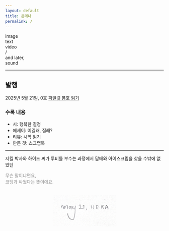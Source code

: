 ```yaml
---
layout: default
title: 콘테나
permalink: /
---
```


image  
text  
video  
/  
and later,  
sound

---

## 발행

2025년 5월 21일, 0호 [파일럿 봄호 읽기](/00)

### 수록 내용

- 시: 행복한 결정  
- 에세이: 이길래, 질래?  
- 리뷰: 시학 읽기  
- 만든 것: 스크랩북

---

지킬 박사와 하이드 씨가 루비를 부수는 과정에서 담배와 아이스크림을 찾을 수밖에 없었던

<font color="#8e8e8e">무슨 말이냐면요,  
코딩과 싸웠다는 뜻이에요.</font>
  
<img src="./images/may21-hera.png" alt="may 21, hera" style="height: 100px; display: block; margin: 2rem auto 0;">  
  